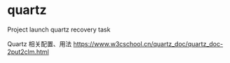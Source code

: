 # quartz
Project launch quartz recovery task


Quartz 相关配置、用法
https://www.w3cschool.cn/quartz_doc/quartz_doc-2put2clm.html
